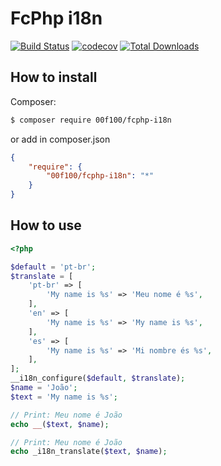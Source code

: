# FcPhp i18n

[![Build Status](https://travis-ci.org/00F100/fcphp-i18n.svg?branch=master)](https://travis-ci.org/00F100/fcphp-i18n) [![codecov](https://codecov.io/gh/00F100/fcphp-i18n/branch/master/graph/badge.svg)](https://codecov.io/gh/00F100/fcphp-i18n) [![Total Downloads](https://poser.pugx.org/00F100/fcphp-i18n/downloads)](https://packagist.org/packages/00F100/fcphp-i18n)

## How to install

Composer:
```sh
$ composer require 00f100/fcphp-i18n
```

or add in composer.json
```json
{
    "require": {
        "00f100/fcphp-i18n": "*"
    }
}
```

## How to use

```php
<?php

$default = 'pt-br';
$translate = [
    'pt-br' => [
        'My name is %s' => 'Meu nome é %s',
    ],
    'en' => [
        'My name is %s' => 'My name is %s',
    ],
    'es' => [
        'My name is %s' => 'Mi nombre és %s',
    ],
];
__i18n_configure($default, $translate);
$name = 'João';
$text = 'My name is %s';

// Print: Meu nome é João
echo __($text, $name);

// Print: Meu nome é João
echo _i18n_translate($text, $name);

```